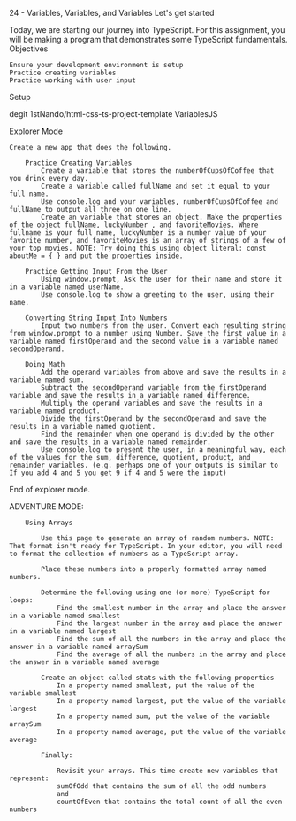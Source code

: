 24 - Variables, Variables, and Variables
Let's get started

Today, we are starting our journey into TypeScript. For this assignment, you will be making a program that demonstrates some TypeScript fundamentals.
Objectives

    Ensure your development environment is setup
    Practice creating variables
    Practice working with user input

Setup

degit 1stNando/html-css-ts-project-template VariablesJS

Explorer Mode

    Create a new app that does the following.

        Practice Creating Variables
            Create a variable that stores the numberOfCupsOfCoffee that you drink every day.
            Create a variable called fullName and set it equal to your full name.
            Use console.log and your variables, numberOfCupsOfCoffee and fullName to output all three on one line.
            Create an variable that stores an object. Make the properties of the object fullName, luckyNumber , and favoriteMovies. Where fullname is your full name, luckyNumber is a number value of your favorite number, and favoriteMovies is an array of strings of a few of your top movies. NOTE: Try doing this using object literal: const aboutMe = { } and put the properties inside.

        Practice Getting Input From the User
            Using window.prompt, Ask the user for their name and store it in a variable named userName.
            Use console.log to show a greeting to the user, using their name.

        Converting String Input Into Numbers
            Input two numbers from the user. Convert each resulting string from window.prompt to a number using Number. Save the first value in a variable named firstOperand and the second value in a variable named secondOperand.

        Doing Math
            Add the operand variables from above and save the results in a variable named sum.
            Subtract the secondOperand variable from the firstOperand variable and save the results in a variable named difference.
            Multiply the operand variables and save the results in a variable named product.
            Divide the firstOperand by the secondOperand and save the results in a variable named quotient.
            Find the remainder when one operand is divided by the other and save the results in a variable named remainder.
            Use console.log to present the user, in a meaningful way, each of the values for the sum, difference, quotient, product, and remainder variables. (e.g. perhaps one of your outputs is similar to If you add 4 and 5 you get 9 if 4 and 5 were the input)

End of explorer mode.

ADVENTURE MODE:

        Using Arrays

            Use this page to generate an array of random numbers. NOTE: That format isn't ready for TypeScript. In your editor, you will need to format the collection of numbers as a TypeScript array.

            Place these numbers into a properly formatted array named numbers.

            Determine the following using one (or more) TypeScript for loops:
                Find the smallest number in the array and place the answer in a variable named smallest
                Find the largest number in the array and place the answer in a variable named largest
                Find the sum of all the numbers in the array and place the answer in a variable named arraySum
                Find the average of all the numbers in the array and place the answer in a variable named average

            Create an object called stats with the following properties
                In a property named smallest, put the value of the variable smallest
                In a property named largest, put the value of the variable largest
                In a property named sum, put the value of the variable arraySum
                In a property named average, put the value of the variable average

            Finally:

                Revisit your arrays. This time create new variables that represent:
                sumOfOdd that contains the sum of all the odd numbers
                and
                countOfEven that contains the total count of all the even numbers
